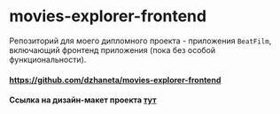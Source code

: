 # movies-explorer-frontend

Репозиторий для моего дипломного проекта - приложения `BeatFilm`, включающий 
фронтенд приложения (пока без особой функциональности).
  
#### https://github.com/dzhaneta/movies-explorer-frontend

#### Ссылка на дизайн-макет проекта [тут](https://disk.yandex.ru/d/9bwqjAkUbpB18A)